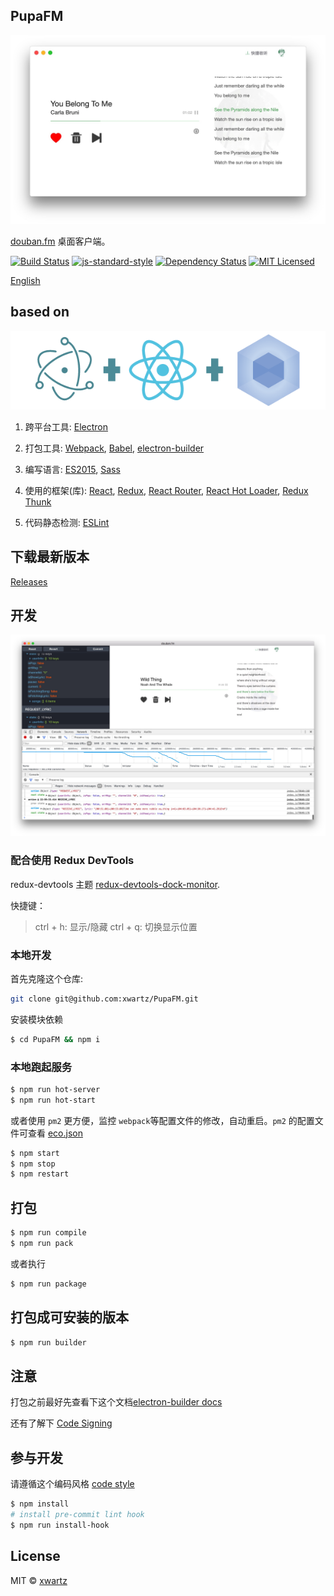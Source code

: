 ## PupaFM

![screen](./screen.png)

[douban.fm](https://douban.fm) 桌面客户端。

[![Build Status](https://travis-ci.org/xwartz/PupaFM.svg?branch=master)](https://travis-ci.org/xwartz/PupaFM)
[![js-standard-style](https://img.shields.io/badge/code%20style-standard-brightgreen.svg?style=flat)](http://standardjs.com/)
[![Dependency Status](https://david-dm.org/xwartz/PupaFM.svg?style=flat-square)](https://david-dm.org/xwartz/PupaFM)
[![MIT Licensed](https://img.shields.io/badge/License-MIT-blue.svg?style=flat)](https://opensource.org/licenses/MIT)

[English](./README.md)

## based on

![based on](./erb-logo.png)

1. 跨平台工具: [Electron](http://electron.atom.io/)

2. 打包工具: [Webpack](http://webpack.github.io/docs/), [Babel](https://babeljs.io), [electron-builder](https://github.com/electron-userland/electron-builder)

3. 编写语言: [ES2015](https://babeljs.io/docs/learn-es2015/), [Sass](http://sass-lang.com/)

4. 使用的框架(库): [React](https://facebook.github.io/react/), [Redux](https://github.com/reactjs/redux),
[React Router](https://github.com/reactjs/react-router),
[React Hot Loader](https://github.com/gaearon/react-hot-loader),
[Redux Thunk](https://github.com/gaearon/redux-thunk)

5. 代码静态检测: [ESLint](http://eslint.org/)

## 下载最新版本
[Releases](https://github.com/xwartz/PupaFM/releases)

## 开发

![based on](./dev.png)

### 配合使用 Redux DevTools

redux-devtools 主题 [redux-devtools-dock-monitor](https://github.com/gaearon/redux-devtools-dock-monitor).

快捷键：
> ctrl + h: 显示/隐藏
> ctrl + q: 切换显示位置

### 本地开发

首先克隆这个仓库:

```bash
git clone git@github.com:xwartz/PupaFM.git
```

安装模块依赖

```bash
$ cd PupaFM && npm i
```

### 本地跑起服务

```bash
$ npm run hot-server
$ npm run hot-start
```

或者使用 `pm2` 更方便，监控 `webpack`等配置文件的修改，自动重启。`pm2` 的配置文件可查看 [eco.json](./eco.json)

```bash
$ npm start
$ npm stop
$ npm restart
```

## 打包

```bash
$ npm run compile
$ npm run pack
```

或者执行

```bash
$ npm run package
```

## 打包成可安装的版本

```bash
$ npm run builder
```

## 注意

打包之前最好先查看下这个文档[electron-builder docs](https://github.com/electron-userland/electron-builder#readme)

还有了解下 [Code Signing](https://github.com/electron-userland/electron-builder#code-signing)

## 参与开发

请遵循这个编码风格 [code style](./.eslintrc.js)

```bash
$ npm install
# install pre-commit lint hook
$ npm run install-hook
```

## License
MIT © [xwartz](https://github.com/xwartz)
